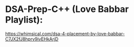 # DSA-Prep-C++ (Love Babbar Playlist):

https://whimsical.com/dsa-4-placement-by-love-babbar-C7JX2fJ8hprv9ivEHkArjD
